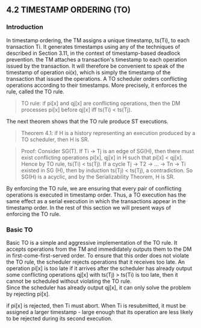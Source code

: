 4.2 TIMESTAMP ORDERING (TO)
-----------------

### Introduction

In timestamp ordering, the TM assigns a unique timestamp, ts(Ti), to each transaction Ti. It generates timestamps using any 
of the techniques of described in Section 3.11, in the context of timestamp-based deadlock prevention. the TM attaches a 
transaction's timestamp to each operation issued by the transaction. It will therefore be convenient to speak of the timestamp 
of operation oi(x), which is simply the timestamp of the transaction that issued the operations. A TO scheduler orders 
conflicting operations according to their timestamps. More precisely, it enforces the rule, called the TO rule.

> TO rule: if pi[x] and qj[x] are conflicting operations, then the DM processes pi[x] before qj[x] iff ts(Ti) < ts(Tj).

The next theorem shows that the TO rule produce ST executions.

> Theorem 4.1: if H is a history representing an execution produced by a TO scheduler, then H is SR.

> Proof: Consider SG(T). If Ti -> Tj is an edge of SG(H), then there must exist conflicting operations pi[x], qj[x] in H such 
> that pi[x] < qj[x]. Hence by TO rule, ts(Ti) < ts(Tj). If a cycle Tj -> T2 -> ... -> Tn -> Ti existed in SG (H), then by 
induction ts(Tj) < ts(Tj), a contradiction. So SG(H) is a acyclic, and by the Serializability Theorem, H is SR.

By enforcing the TO rule, we are ensuring that every pair of conflicting operations is executed in timestamp order. Thus, a TO 
execution has the same effect as a serial execution in which the transactions appear in the timestamp order. In the rest of 
this section we will present ways of enforcing the TO rule.

### Basic TO

Basic TO is a simple and aggressive implementation of the TO rule. It accepts operations from the TM and immedidately outputs 
them to the DM in first-come-first-served order. To ensure that this order does not violate the TO rule, the scheduler rejects 
operations that it receives too late. An operation pi[x] is too late if it arrives after the scheduler has already output some 
conflicting operations qj[x] with ts(Tj) > ts(Ti) is too late, then it cannot be scheduled without violating the TO rule.  
Since the scheduler has already output qj[x], it can only solve the problem by rejecting pi[x].

if pi[x] is rejected, then Ti must abort. When Ti is resubmitted, it must be assigned a larger timestamp - large enough that 
its operation are less likely to be rejected during its second execution.
